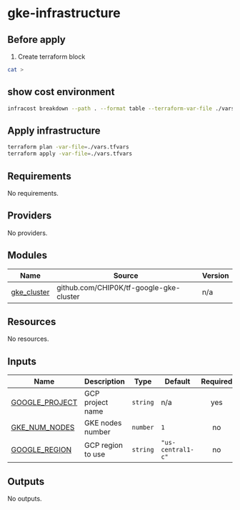 # gke-infrastructure

## Before apply

1. Create terraform block

```bash
cat > 
```



## show cost environment

```bash
infracost breakdown --path . --format table --terraform-var-file ./vars.tfvars
```

## Apply infrastructure

```bash
terraform plan -var-file=./vars.tfvars
terraform apply -var-file=./vars.tfvars
```

<!-- BEGIN_TF_DOCS -->
## Requirements

No requirements.

## Providers

No providers.

## Modules

| Name | Source | Version |
|------|--------|---------|
| <a name="module_gke_cluster"></a> [gke\_cluster](#module\_gke\_cluster) | github.com/CHIP0K/tf-google-gke-cluster | n/a |

## Resources

No resources.

## Inputs

| Name | Description | Type | Default | Required |
|------|-------------|------|---------|:--------:|
| <a name="input_GOOGLE_PROJECT"></a> [GOOGLE\_PROJECT](#input\_GOOGLE\_PROJECT) | GCP project name | `string` | n/a | yes |
| <a name="input_GKE_NUM_NODES"></a> [GKE\_NUM\_NODES](#input\_GKE\_NUM\_NODES) | GKE nodes number | `number` | `1` | no |
| <a name="input_GOOGLE_REGION"></a> [GOOGLE\_REGION](#input\_GOOGLE\_REGION) | GCP region to use | `string` | `"us-central1-c"` | no |

## Outputs

No outputs.
<!-- END_TF_DOCS -->